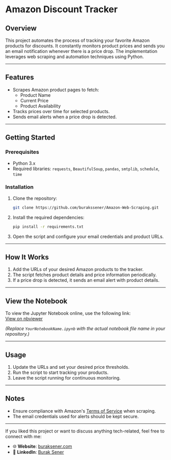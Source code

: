 # **Amazon Discount Tracker**

## **Overview**
This project automates the process of tracking your favorite Amazon products for discounts. It constantly monitors product prices and sends you an email notification whenever there is a price drop. The implementation leverages web scraping and automation techniques using Python.

---

## **Features**
- Scrapes Amazon product pages to fetch:
  - Product Name
  - Current Price
  - Product Availability
- Tracks prices over time for selected products.
- Sends email alerts when a price drop is detected.

---

## **Getting Started**

### Prerequisites
- Python 3.x
- Required libraries: `requests`, `BeautifulSoup`, `pandas`, `smtplib`, `schedule`, `time`

### Installation
1. Clone the repository:
   ```bash
   git clone https://github.com/burakssener/Amazon-Web-Scraping.git
   ```
2. Install the required dependencies:
   ```bash
   pip install -r requirements.txt
   ```

3. Open the script and configure your email credentials and product URLs.

---

## **How It Works**
1. Add the URLs of your desired Amazon products to the tracker.
2. The script fetches product details and price information periodically.
3. If a price drop is detected, it sends an email alert with product details.

---

## **View the Notebook**
To view the Jupyter Notebook online, use the following link:  
[View on nbviewer](https://nbviewer.org/github/burakssener/Amazon-Web-Scraping/blob/main/YourNotebookName.ipynb)

*(Replace `YourNotebookName.ipynb` with the actual notebook file name in your repository.)*

---

## **Usage**
1. Update the URLs and set your desired price thresholds.
2. Run the script to start tracking your products.
3. Leave the script running for continuous monitoring.

---

## **Notes**
- Ensure compliance with Amazon's [Terms of Service](https://www.amazon.com/gp/help/customer/display.html?nodeId=508088) when scraping.
- The email credentials used for alerts should be kept secure.

---

If you liked this project or want to discuss anything tech-related, feel free to connect with me:

- 🌐 **Website**: [buraksener.com](https://buraksener.com)  
- 💼 **LinkedIn**: [Burak Sener](https://www.linkedin.com/in/burakssener)

